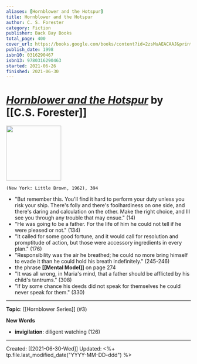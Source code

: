 ```yaml
---
aliases: [Hornblower and the Hotspur]
title: Hornblower and the Hotspur
author: C. S. Forester
category: Fiction
publisher: Back Bay Books
total_page: 400
cover_url: https://books.google.com/books/content?id=2zsMuAEACAAJ&printsec=frontcover&img=1&zoom=1&source=gbs_api
publish_date: 1998
isbn10: 0316290467
isbn13: 9780316290463
started: 2021-06-26
finished: 2021-06-30
---
```

# [*Hornblower and the Hotspur*](https://www.littlebrown.com/titles/c-s-forester/hornblower-and-the-hotspur/9780316290463/) by [[C.S. Forester]]

<img src="https://www.littlebrown.com/wp-content/uploads/2017/06/9780316290463.jpg?fit=447%2C675" width="150px">

`(New York: Little Brown, 1962), 394`


- "But remember this. You'll find it hard to perform your duty unless you risk your ship. There's folly and there's foolhardiness on one side, and there's daring and calculation on the other. Make the right choice, and Ill see you through any trouble that may ensue." (14)
- "He was going to be a father. For the life of him he could not tell if he were pleased or not." (134)
- "It called for some good fortune, and it would call for resolution and promptitude of action, but those were accessory ingredients in every plan." (176)
- "Responsibility was the air he breathed; he could no more bring himself to evade it than he could hold his breath indefinitely." (245-246)
- the phrase **[[Mental Model]]** on page 274
- "It was all wrong, in Maria's mind, that a father should be afflicted by his child's tantrums." (308)
- "If by some chance his deeds did not speak for themselves he could never speak for them." (330)

--- 
**Topic**: [[Hornblower Series]] (#3)

**New Words**

- **invigilation**: diligent watching (126)

---
Created: [[2021-06-30-Wed]]
Updated: <%+ tp.file.last_modified_date("YYYY-MM-DD-ddd") %>
